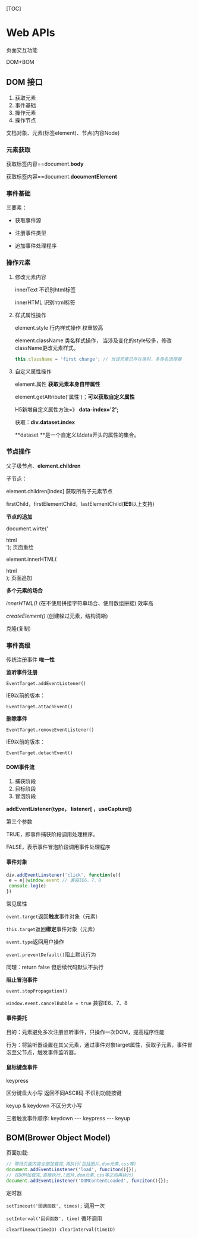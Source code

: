 [TOC]

# Web APIs

页面交互功能

DOM+BOM

## DOM 接口

1. 获取元素
2. 事件基础
3. 操作元素
4. 操作节点

文档对象、元素(标签element)、节点(内容Node)

### 元素获取

  获取<body>标签内容==document.**body**

  获取<html>标签内容==document.**documentElement**

### 事件基础

三要素：

- 获取事件源

- 注册事件类型

- 追加事件处理程序

### 操作元素

1. 修改元素内容

   innerText  不识别html标签

   innerHTML 识别html标签
   
2. 样式属性操作

   element.style 行内样式操作  权重较高

   element.className 类名样式操作， 当涉及变化的style较多，修改className更改元素样式。

   ```js
   this.className = 'first change'; // 当该元素已存在类时，多类名选择器
   ```

3. 自定义属性操作

   element.属性 **获取元素本身自带属性**

   element.getAttribute('属性')；**可以获取自定义属性**

   H5新增自定义属性方法=》 **data-index='2';**

   获取：**div.dataset.index**  

   **dataset **是一个自定义以data开头的属性的集合。

### 节点操作

   父子级节点、**element.children**

子节点：

element.children[index] 获取所有子元素节点

firstChild，firstElementChild，lastElementChild(**IE9**以上支持)

**节点的追加**

document.wirte('<div>html</div>'); 页面重绘

element.innerHTML(<div>html</div>); 页面追加

**多个元素的场合**

*innerHTML()*  (在不使用拼接字符串场合、使用数组拼接) 效率高

*createElement()* (创建躲过元素，结构清晰) 

克隆(复制)

### 事件高级

传统注册事件 **唯一性**

**监听事件注册**

`EventTarget.addEventListener()` 

IE9以前的版本：

`EventTarget.attachEvent()`

**删除事件**

`EventTarget.removeEventListener()`

IE9以前的版本：

`EventTarget.detachEvent()`

#### DOM事件流

1. 捕获阶段
2. 目标阶段
3. 冒泡阶段

 **addEventListener(type， listener[ ，useCapture])** 

第三个参数

TRUE，即事件捕获阶段调用处理程序。

FALSE，表示事件冒泡阶段调用事件处理程序

#### 事件对象

```javascript
div.addEventLinstener('click', function(e){
 e = e||window.event // 兼容IE6、7、8
 console.log(e)
})
```

常见属性

`event.target`返回**触发**事件对象（元素）

`this.target`返回**绑定**事件对象（元素）

`event.type`返回用户操作

`event.preventDefault()`阻止默认行为

同理：return false 但后续代码默认不执行

**阻止冒泡事件**

`event.stopPropagation()` 

`window.event.cancelBubble = true` 兼容IE6、7、8

#### 事件委托

目的：元素避免多次注册监听事件，只操作一次DOM，提高程序性能

行为：将监听器设置在其父元素，通过事件对象target属性，获取子元素，事件冒泡至父节点，触发事件监听器。

#### 鼠标键盘事件

keypress 

区分键盘大小写 返回不同ASCII码 不识别功能按键

keyup & keydown 不区分大小写

三者触发事件顺序: keydown --- keypress --- keyup

## BOM(Brower Object Model)

页面加载:

```javascript
// 等待页面内容全部加载完,再执行(包括图片,dom元素,css等)
document.addEventLinstener('load', funciton(){});
// 在DOM加载完,直接执行,(图片,dom元素,css等之后再执行)
document.addEventLinstener('DOMContentLoaded', funciton(){});
```

定时器

`setTimeout('回调函数', times);` 调用一次 

`setInterval('回调函数', time)` 循环调用

`clearTimeou(timeID) clearInterval(timeID)`